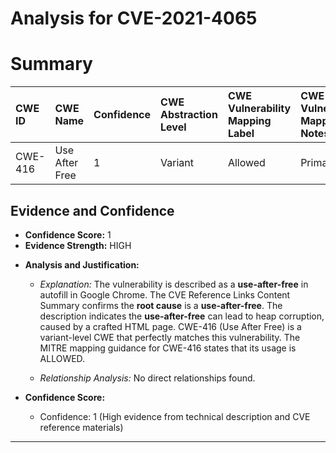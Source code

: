 # Analysis for CVE-2021-4065

# Summary
| CWE ID  | CWE Name           | Confidence | CWE Abstraction Level | CWE Vulnerability Mapping Label | CWE-Vulnerability Mapping Notes |
| :------- | :----------------- | :--------- | :-------------------- | :------------------------------ | :------------------------------ |
| CWE-416 | Use After Free | 1        | Variant               | Allowed                         | Primary CWE                     |

## Evidence and Confidence

*   **Confidence Score:** 1
*   **Evidence Strength:** HIGH

- **Analysis and Justification:**
  - *Explanation:* The vulnerability is described as a **use-after-free** in autofill in Google Chrome. The CVE Reference Links Content Summary confirms the **root cause** is a **use-after-free**. The description indicates the **use-after-free** can lead to heap corruption, caused by a crafted HTML page. CWE-416 (Use After Free) is a variant-level CWE that perfectly matches this vulnerability. The MITRE mapping guidance for CWE-416 states that its usage is ALLOWED.
  
  - *Relationship Analysis:* No direct relationships found.

- **Confidence Score:**
  - Confidence: 1 (High evidence from technical description and CVE reference materials)

---